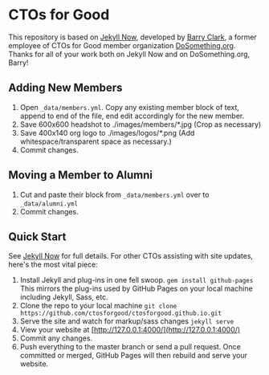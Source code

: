 # CTOs for Good 

This repository is based on [Jekyll Now](https://github.com/barryclark/jekyll-now), developed by [Barry Clark](https://github.com/barryclark/), a former employee of CTOs for Good member organization [DoSomething.org](https://www.dosomething.org). Thanks for all of your work both on Jekyll Now and on DoSomething.org, Barry!


## Adding New Members
1. Open `_data/members.yml`. Copy any existing member block of text, append to end of the file, end edit accordingly for the new member. 
1. Save 600x600 headshot to ./images/members/*.jpg  (Crop as necessary) 
1. Save 400x140 org logo to ./images/logos/*.png  (Add whitespace/transparent space as necessary.)
1. Commit changes.

## Moving a Member to Alumni
1. Cut and paste their block from `_data/members.yml` over to `_data/alumni.yml`
1. Commit changes.

## Quick Start

See [Jekyll Now](https://github.com/barryclark/jekyll-now) for full details. For other CTOs assisting with site updates, here's the most vital piece:

1. Install Jekyll and plug-ins in one fell swoop. `gem install github-pages` This mirrors the plug-ins used by GitHub Pages on your local machine including Jekyll, Sass, etc.
2. Clone the repo to your local machine `git clone https://github.com/ctosforgood/ctosforgood.github.io.git`
3. Serve the site and watch for markup/sass changes `jekyll serve`
4. View your website at [http://127.0.0.1:4000/](http://127.0.0.1:4000/)
5. Commit any changes. 
6. Push everything to the master branch or send a pull request. Once committed or merged, GitHub Pages will then rebuild and serve your website.

